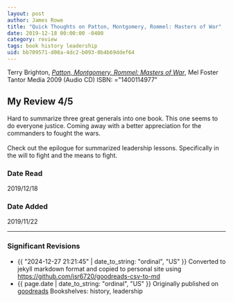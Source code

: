 ```yaml
---
layout: post
author: James Rowe
title: "Quick Thoughts on Patton, Montgomery, Rommel: Masters of War"
date: 2019-12-18 00:00:00 -0400
category: review
tags: book history leadership
uid: bb709571-d08a-4dc2-b093-0b4b69ddef64
---
```


Terry Brighton, *[Patton, Montgomery, Rommel: Masters of War](https://www.goodreads.com/book/show/7351831)*, Mel Foster Tantor Media 2009 (Audio CD) ISBN: ="1400114977"

## My Review 4/5

Hard to summarize three great generals into one book. This one seems to do everyone justice. Coming away with a better appreciation for the commanders to fought the wars.<br/><br/>Check out the epilogue for summarized leadership lessons. Specifically in the will to fight and the means to fight.

### Date Read
2019/12/18

### Date Added
2019/11/22

---

### Significant Revisions

- {{ "2024-12-27 21:21:45" | date_to_string: "ordinal", "US" }} Converted to jekyll markdown format and copied to personal site using <https://github.com/jsr6720/goodreads-csv-to-md>
- {{ page.date | date_to_string: "ordinal", "US" }} Originally published on [goodreads](https://www.goodreads.com) Bookshelves: history, leadership